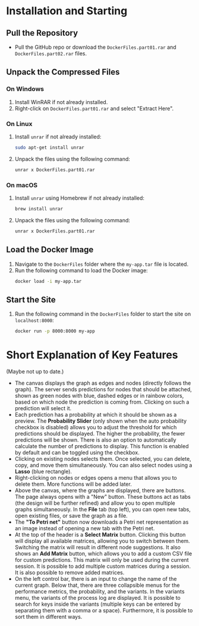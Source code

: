 # Installation and Starting

## Pull the Repository

- Pull the GitHub repo or download the `DockerFiles.part01.rar` and `DockerFiles.part02.rar` files.

## Unpack the Compressed Files

### On Windows

1. Install WinRAR if not already installed.
2. Right-click on `DockerFiles.part01.rar` and select "Extract Here".

### On Linux

1. Install `unrar` if not already installed:
    ```sh
    sudo apt-get install unrar
    ```
2. Unpack the files using the following command:
    ```sh
    unrar x DockerFiles.part01.rar
    ```

### On macOS

1. Install `unrar` using Homebrew if not already installed:
    ```sh
    brew install unrar
    ```
2. Unpack the files using the following command:
    ```sh
    unrar x DockerFiles.part01.rar
    ```

## Load the Docker Image

1. Navigate to the `DockerFiles` folder where the `my-app.tar` file is located.
2. Run the following command to load the Docker image:
    ```sh
    docker load -i my-app.tar
    ```

## Start the Site

1. Run the following command in the `DockerFiles` folder to start the site on `localhost:8000`:
    ```sh
    docker run -p 8000:8000 my-app
    ```

# Short Explanation of Key Features

(Maybe not up to date.)

- The canvas displays the graph as edges and nodes (directly follows the graph). The server sends predictions for nodes that should be attached, shown as green nodes with blue, dashed edges or in rainbow colors, based on which node the prediction is coming from. Clicking on such a prediction will select it.
- Each prediction has a probability at which it should be shown as a preview. The **Probability Slider** (only shown when the auto probability checkbox is disabled) allows you to adjust the threshold for which predictions should be displayed. The higher the probability, the fewer predictions will be shown. There is also an option to automatically calculate the number of predictions to display. This function is enabled by default and can be toggled using the checkbox.
- Clicking on existing nodes selects them. Once selected, you can delete, copy, and move them simultaneously. You can also select nodes using a **Lasso** (blue rectangle).
- Right-clicking on nodes or edges opens a menu that allows you to delete them. More functions will be added later.
- Above the canvas, where the graphs are displayed, there are buttons. The page always opens with a "New" button. These buttons act as tabs (the design will be further refined) and allow you to open multiple graphs simultaneously. In the **File** tab (top left), you can open new tabs, open existing files, or save the graph as a file.
- The **"To Petri net"** button now downloads a Petri net representation as an image instead of opening a new tab with the Petri net.
- At the top of the header is a **Select Matrix** button. Clicking this button will display all available matrices, allowing you to switch between them. Switching the matrix will result in different node suggestions. It also shows an **Add Matrix** button, which allows you to add a custom CSV file for custom predictions. This matrix will only be used during the current session. It is possible to add multiple custom matrices during a session. It is also possible to remove added matrices.
- On the left control bar, there is an input to change the name of the current graph. Below that, there are three collapsible menus for the performance metrics, the probability, and the variants. In the variants menu, the variants of the process log are displayed. It is possible to search for keys inside the variants (multiple keys can be entered by separating them with a comma or a space). Furthermore, it is possible to sort them in different ways.
